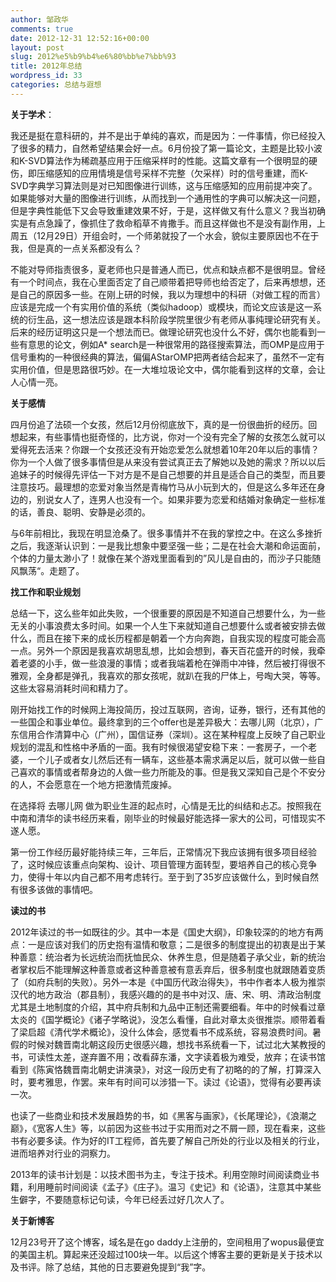 ```yaml
---
author: 邹政华
comments: true
date: 2012-12-31 12:52:16+00:00
layout: post
slug: 2012%e5%b9%b4%e6%80%bb%e7%bb%93
title: 2012年总结
wordpress_id: 33
categories: 总结与遐想
---
```


**关于学术**：

我还是挺在意科研的，并不是出于单纯的喜欢，而是因为：一件事情，你已经投入了很多的精力，自然希望结果会好一点。6月份投了第一篇论文，主题是比较小波和K-SVD算法作为稀疏基应用于压缩采样时的性能。这篇文章有一个很明显的硬伤，即压缩感知的应用情境是信号采样不完整（欠采样）时的信号重建，而K-SVD字典学习算法则是对已知图像进行训练，这与压缩感知的应用前提冲突了。如果能够对大量的图像进行训练，从而找到一个通用性的字典可以解决这一问题，但是字典性能低下又会导致重建效果不好，于是，这样做又有什么意义？我当初确实是有点急躁了，像抓住了救命稻草不肯撒手。而且这样做也不是没有副作用，上周五（12月29日）开组会时，一个师弟就投了一个水会，貌似主要原因也不在于我，但是真的一点关系都没有么？

不能对导师指责很多，夏老师也只是普通人而已，优点和缺点都不是很明显。曾经有一个时间点，我在心里面否定了自己顺带着把导师也给否定了，后来再想想，还是自己的原因多一些。在刚上研的时候，我以为理想中的科研（对做工程的而言）应该是完成一个有实用价值的系统（类似hadoop）或模块，而论文应该是这一系统的衍生品，这一想法应该是跟本科阶段学院里很少有老师从事纯理论研究有关。后来的经历证明这只是一个想法而已。做理论研究也没什么不好，偶尔也能看到一些有意思的论文，例如A* search是一种很常用的路径搜索算法，而OMP是应用于信号重构的一种很经典的算法，偏偏AStarOMP把两者结合起来了，虽然不一定有实用价值，但是思路很巧妙。在一大堆垃圾论文中，偶尔能看到这样的文章，会让人心情一亮。

**关于感情**

四月份追了法硕一个女孩，然后12月份彻底放下，真的是一份很曲折的经历。回想起来，有些事情也挺奇怪的，比方说，你对一个没有完全了解的女孩怎么就可以爱得死去活来？你跟一个女孩还没有开始恋爱怎么就想着10年20年以后的事情？你为一个人做了很多事情但是从来没有尝试真正去了解她以及她的需求？所以以后追妹子的时候得先评估一下对方是不是自己想要的并且是适合自己的类型，而且要注意技巧。最理想的恋爱对象当然是青梅竹马从小玩到大的，但是这么多年还在身边的，别说女人了，连男人也没有一个。如果非要为恋爱和结婚对象确定一些标准的话，善良、聪明、安静是必须的。

与6年前相比，我现在明显沧桑了。很多事情并不在我的掌控之中。在这么多挫折之后，我逐渐认识到：一是我比想象中要坚强一些；二是在社会大潮和命运面前，个体的力量太渺小了！就像在某个游戏里面看到的”风儿是自由的，而沙子只能随风飘荡“。走题了。

**找工作和职业规划**

总结一下，这么些年如此失败，一个很重要的原因是不知道自己想要什么，为一些无关的小事浪费太多时间。如果一个人生下来就知道自己想要什么或者被安排去做什么，而且在接下来的成长历程都是朝着一个方向奔跑，自我实现的程度可能会高一点。另外一个原因是我喜欢胡思乱想，比如会想到，春天百花盛开的时候，我牵着老婆的小手，做一些浪漫的事情；或者我端着枪在弹雨中冲锋，然后被打得很不雅观，全身都是弹孔，我喜欢的那女孩呢，就趴在我的尸体上，号啕大哭，等等。这些太容易消耗时间和精力了。

刚开始找工作的时候网上海投简历，投过互联网，咨询，证券，银行，还有其他的一些国企和事业单位。最终拿到的三个offer也是差异极大：去哪儿网（北京），广东信用合作清算中心（广州），国信证券（深圳）。这在某种程度上反映了自己职业规划的混乱和性格中矛盾的一面。我有时候很渴望安稳下来：一套房子，一个老婆，一个儿子或者女儿然后还有一辆车，这些基本需求满足以后，就可以做一些自己喜欢的事情或者帮身边的人做一些力所能及的事。但是我又深知自己是个不安分的人，不会愿意在一个地方把激情荒废掉。

在选择将 去哪儿网 做为职业生涯的起点时，心情是无比的纠结和忐忑。按照我在中南和清华的读书经历来看，刚毕业的时候最好能选择一家大的公司，可惜现实不遂人愿。

第一份工作经历最好能持续三年，三年后，正常情况下我应该拥有很多项目经验了，这时候应该重点向架构、设计、项目管理方面转型，要培养自己的核心竞争力，使得十年以内自己都不用考虑转行。至于到了35岁应该做什么，到时候自然有很多该做的事情吧。

**读过的书**

2012年读过的书一如既往的少。其中一本是《国史大纲》，印象较深的的地方有两点：一是应该对我们的历史抱有温情和敬意；二是很多的制度提出的初衷是出于某种善意：统治者为长远统治而抚恤民众、休养生息，但是随着子承父业，新的统治者掌权后不能理解这种善意或者这种善意被有意丢弃后，很多制度也就跟随着变质了（如府兵制的失败）。另外一本是《中国历代政治得失》，书中作者本人极为推崇汉代的地方政治（郡县制），我感兴趣的的是书中对汉、唐、宋、明、清政治制度尤其是土地制度的介绍，其中府兵制和九品中正制还需要细看。年中的时候看过章太炎的《国学概论》《诸子学略说》，没怎么看懂，自此对章太炎很推崇。顺带着看了梁启超《清代学术概论》，没什么体会，感觉看书不成系统，容易浪费时间。暑假的时候对魏晋南北朝这段历史很感兴趣，想找书系统看一下，试过北大某教授的书，可读性太差，遂弃置不用；改看薛东潘，文字读着极为难受，放弃；在读书馆看到《陈寅恪魏晋南北朝史讲演录》，对这一段历史有了初略的的了解，打算深入时，要考雅思，作罢。来年有时间可以涉猎一下。读过《论语》，觉得有必要再读一次。

也读了一些商业和技术发展趋势的书，如《黑客与画家》，《长尾理论》，《浪潮之巅》，《宽客人生》等，以前因为这些书过于实用而对之不屑一顾，现在看来，这些书有必要多读。作为好的IT工程师，首先要了解自己所处的行业以及相关的行业，进而培养对行业的洞察力。

2013年的读书计划是：以技术图书为主，专注于技术。利用空隙时间阅读商业书籍，利用睡前时间阅读《孟子》《庄子》。温习《史记》和《论语》，注意其中某些生僻字，不要随意标记句读，今年已经丢过好几次人了。

**关于新博客**

12月23号开了这个博客，域名是在go daddy上注册的，空间租用了wopus最便宜的美国主机。算起来还没超过100块一年。以后这个博客主要的更新是关于技术以及书评。除了总结，其他的日志要避免提到“我”字。
